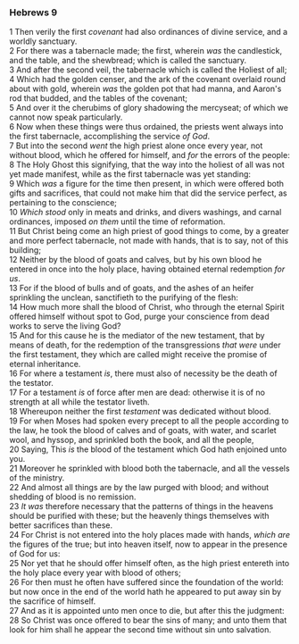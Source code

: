 ### Hebrews 9

1 Then verily the first *covenant* had also ordinances of divine service, and a worldly sanctuary.  
2 For there was a tabernacle made; the first, wherein *was* the candlestick, and the table, and the shewbread; which is called the sanctuary.  
3 And after the second veil, the tabernacle which is called the Holiest of all;  
4 Which had the golden censer, and the ark of the covenant overlaid round about with gold, wherein *was* the golden pot that had manna, and Aaron's rod that budded, and the tables of the covenant;  
5 And over it the cherubims of glory shadowing the mercyseat; of which we cannot now speak particularly.  
6 Now when these things were thus ordained, the priests went always into the first tabernacle, accomplishing the service *of God*.  
7 But into the second *went* the high priest alone once every year, not without blood, which he offered for himself, and *for* the errors of the people:  
8 The Holy Ghost this signifying, that the way into the holiest of all was not yet made manifest, while as the first tabernacle was yet standing:  
9 Which *was* a figure for the time then present, in which were offered both gifts and sacrifices, that could not make him that did the service perfect, as pertaining to the conscience;  
10 *Which stood* only in meats and drinks, and divers washings, and carnal ordinances, imposed *on them* until the time of reformation.  
11 But Christ being come an high priest of good things to come, by a greater and more perfect tabernacle, not made with hands, that is to say, not of this building;  
12 Neither by the blood of goats and calves, but by his own blood he entered in once into the holy place, having obtained eternal redemption *for us*.  
13 For if the blood of bulls and of goats, and the ashes of an heifer sprinkling the unclean, sanctifieth to the purifying of the flesh:  
14 How much more shall the blood of Christ, who through the eternal Spirit offered himself without spot to God, purge your conscience from dead works to serve the living God?  
15 And for this cause he is the mediator of the new testament, that by means of death, for the redemption of the transgressions *that were* under the first testament, they which are called might receive the promise of eternal inheritance.  
16 For where a testament *is*, there must also of necessity be the death of the testator.  
17 For a testament *is* of force after men are dead: otherwise it is of no strength at all while the testator liveth.  
18 Whereupon neither the first *testament* was dedicated without blood.  
19 For when Moses had spoken every precept to all the people according to the law, he took the blood of calves and of goats, with water, and scarlet wool, and hyssop, and sprinkled both the book, and all the people,  
20 Saying, This *is* the blood of the testament which God hath enjoined unto you.  
21 Moreover he sprinkled with blood both the tabernacle, and all the vessels of the ministry.  
22 And almost all things are by the law purged with blood; and without shedding of blood is no remission.  
23 *It was* therefore necessary that the patterns of things in the heavens should be purified with these; but the heavenly things themselves with better sacrifices than these.  
24 For Christ is not entered into the holy places made with hands, *which are* the figures of the true; but into heaven itself, now to appear in the presence of God for us:  
25 Nor yet that he should offer himself often, as the high priest entereth into the holy place every year with blood of others;  
26 For then must he often have suffered since the foundation of the world: but now once in the end of the world hath he appeared to put away sin by the sacrifice of himself.  
27 And as it is appointed unto men once to die, but after this the judgment:  
28 So Christ was once offered to bear the sins of many; and unto them that look for him shall he appear the second time without sin unto salvation.  
